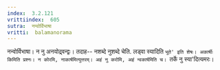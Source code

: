 ```yaml
---
index:  3.2.121
vrittiindex:  605
sutra:  नन्वोर्विभाषा
vritti:  balamanorama 
---
```


नन्वोर्विभाषा। न नु अनयोद्र्वन्द्वः। तदाह-- नशब्दे नुशब्दे चेति. लड्वा स्यादिति `भूते' इति शेषः। अकार्षीः किमिति प्रश्नः। न कोरमि, नाकार्षमित्युत्तरम्। अहं नु करोमि, अहं न्वकार्षमिति च। `तर्के नु स्या'दित्यमरः। 

